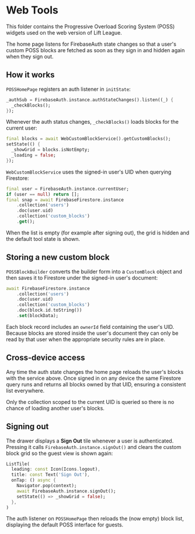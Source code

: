 # Web Tools

This folder contains the Progressive Overload Scoring System (POSS) widgets used on the web version of Lift League.

The home page listens for FirebaseAuth state changes so that a user's custom POSS blocks are fetched as soon as they sign in and hidden again when they sign out.


## How it works

`POSSHomePage` registers an auth listener in `initState`:

```dart
_authSub = FirebaseAuth.instance.authStateChanges().listen((_) {
  _checkBlocks();
});
```

Whenever the auth status changes, `_checkBlocks()` loads blocks for the current user:

```dart
final blocks = await WebCustomBlockService().getCustomBlocks();
setState(() {
  _showGrid = blocks.isNotEmpty;
  _loading = false;
});
```

`WebCustomBlockService` uses the signed-in user's UID when querying Firestore:

```dart
final user = FirebaseAuth.instance.currentUser;
if (user == null) return [];
final snap = await FirebaseFirestore.instance
    .collection('users')
    .doc(user.uid)
    .collection('custom_blocks')
    .get();
```

When the list is empty (for example after signing out), the grid is hidden and the default tool state is shown.

## Storing a new custom block

`POSSBlockBuilder` converts the builder form into a `CustomBlock` object and then
saves it to Firestore under the signed-in user's document:

```dart
await FirebaseFirestore.instance
    .collection('users')
    .doc(user.uid)
    .collection('custom_blocks')
    .doc(block.id.toString())
    .set(blockData);
```

Each block record includes an `ownerId` field containing the user's UID. Because
blocks are stored inside the user's document they can only be read by that user
when the appropriate security rules are in place.

## Cross‑device access

Any time the auth state changes the home page reloads the user's blocks with the
service above. Once signed in on any device the same Firestore query runs and
returns all blocks owned by that UID, ensuring a consistent list everywhere.

Only the collection scoped to the current UID is queried so there is no chance of
loading another user's blocks.

## Signing out

The drawer displays a **Sign Out** tile whenever a user is authenticated. Pressing
it calls `FirebaseAuth.instance.signOut()` and clears the custom block grid so the
guest view is shown again:

```dart
ListTile(
  leading: const Icon(Icons.logout),
  title: const Text('Sign Out'),
  onTap: () async {
    Navigator.pop(context);
    await FirebaseAuth.instance.signOut();
    setState(() => _showGrid = false);
  },
)
```

The auth listener on `POSSHomePage` then reloads the (now empty) block list,
displaying the default POSS interface for guests.
